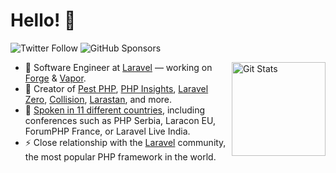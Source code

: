 # Hello! 👋

![Twitter Follow](https://img.shields.io/twitter/follow/enunomaduro?style=for-the-badge)
![GitHub Sponsors](https://img.shields.io/static/v1?label=Sponsor&message=%E2%9D%A4&logo=GitHub&style=for-the-badge&link=https://github.com/sponsors/nunomaduro)

<a href="https://github.com/nunomaduro"><img alt="Git Stats" src="https://github-readme-stats.vercel.app/api?username=nunomaduro&show_icons=true" align="right" height="150" /></a>

- 🔭 Software Engineer at [Laravel](laravel.com) — working on [Forge](https://forge.laravel.com) & [Vapor](https://vapor.laravel.com).
- 🚀 Creator of [Pest PHP](https://pestphp.com), [PHP Insights](https://phpinsights.com), [Laravel Zero](https://laravel-zero.com), [Collision](https://github.com/nunomaduro/collision), [Larastan](https://github.com/nunomaduro/larastan), and more.
- 🎤 [Spoken in 11 different countries](https://nunomaduro.com/talks), including conferences such as PHP Serbia, Laracon EU, ForumPHP France, or Laravel Live India.
- ⚡  Close relationship with the [Laravel](laravel.com) community, the most popular PHP framework in the world.
